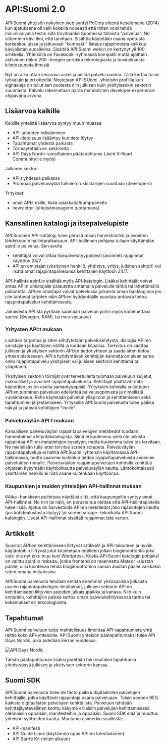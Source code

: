 # API:Suomi 2.0
API:Suomi yhteisön nykyinen web syntyi PoC:na yhtenä kesälomana (2014) kun ajatuksena oli vain kokeilla nopeasti että miten voisi tehdä minimivaivalla testin siitä tarvitaanko Suomessa tällaista "palvelua". No sittemmin kävi ilmi, että tarvitaan. Sisältöä käytetään osana opetusta korkeakouluissa ja jatkuvasti "kompakti" listaus rajapinnoista keikkuu kävijälistan suosikkina. Sisältöä API:Suomi webiin on kertynyt yli 100 artikkelia. Yhteisöllä on Facebook -ryhmässä kompakti mutta ajoittain aktiivinen reilun 200 -hengen porukka teknologiasta ja busineksesta kiinnostuneita ihmisiä. 

Nyt on aika ottaa seuraava askel ja pistää palvelu uusiksi. Tällä kertaa toisin työkaluin ja eri otteella. Nostetaan API:SUomi -yhteisön profiilia kun signaaleja on tullut sen puolesta niin julkisen kuin yksityisenkin sektorin suunnasta. Palvelu rakennetaan paras mahdollinen developer experience ohjaavana arvona. 

## Lisäarvoa kaikille
Kaikille yhteistä lisäarvoa syntyy muun muassa: 
* API-talouden edistäminen
* API-tietoisuus lisääntyy kun tieto löytyy
* Tapahtumat yhdestä paikasta
* Törmäytetään eri sektoreita
* API Days Nordic vuosittainen päätapahtuma (Joint X-Road Community:lle myös)

Julkinen sektori:
* API:t yhdessä paikassa
* Promoaa palveluväylää tulevien rokkistarojen suuntaan (developers)

Yritykset:
* omat API:t esille, lisää asiakkaita/kumppaneita
* newsletter (yhteisömanagerin tuottamana) 


## Kansallinen katalogi ja itsepalvelupiste
API:Suomen API-katalogi tulee perustumaan harvestointiin ja avoimen lähdekoodin hallintaratkaisuun. API-hallinnan pohjana tullaan käyttämään apinf.io palvelua. Sen avulla 
* kehittäjät voivat ottaa itsepalvelutyyppisesti (avoimet) rajapinnat käyttöön 24/7. 
* API:en omistajat (yksityinen henkilö, yhdistys, yritys, julkinen sektori) voi lisätä omat rajapintapalvelunsa kehittäjien käyttöön 24/7. 

API-hallinta apinf.io sisältää myös API-katalogin. Lisäksi kehittäjät voivat antaa API:n omistajalle palautetta antamalla palvelulle tähtiä tai lähettämällä palautetta. API:en omistajat voivat palvelussa julkaista oman backloginsa jos niin tahtovat tarjoten näin API:en hyödyntäjille suuntaa-antavaa tietoa rajapintapalvelun kehittämisestä.  

Jokaisesta API:sta pyritään saamaan palvelun piiriin myös koneluettava speksi (Swagger, RAML tai muu vastaava)

### Yritysten API:t mukaan

Lisätään tarjontaa ja siten kiihdytetään palvelukehitystä, dialogia API:en omistajien ja käyttäjien välillä ja luodaan kilpailua. Tarkoitus on saattaa julkisen ja yksityisen sektorin API:en tiedot yhteen ja saada siten tietoa yhteen pisteeseen. API:a hyödyntävän kehittäjän kannalta on aivan sama onko rajapintapalvelu yksityisen vai julkisen sektorin kehittämä tai ylläpitämä. 

Yksityisen sektorin toimijat ovat tervetulleita tuomaan palveluun suljetut, maksulliset ja avoimet rajapintapalvelunsa. Kehittäjät päättävät mitä käytetään jos on useita samantyyppisiä. Yrityksien kohdalla suljettujen API:en tuominen palveluun edellyttää palvelusopimusta ja nimellistä vuosimaksua. Raha käytetään palvelun ylläpitoon ja kehittämiseen sekä tapahtumien järjestämiseen. Yrityksille API:Suomi palvelusta tulee paikka näkyä ja päästä kehittäjien "iholle". 

### Palveluväylän API:t mukaan

Kansallisen palveluväylän rajapintapalvelujen metatiedot tuodaan harvestoimalla liityntäkatalogista. Siinä ei kuulemma vielä ole julkista rajapintaa API:en metatietojen kyselyyn, mutta kuulemma tulee jos tarvitaan. No mielellään tulisi ettei tarvitse screen scrapeta. Palveluväylän rajapintapalveluja ei hallita API:Suomi -yhteisön käyttämässä API-hallinnassa, mutta saamme kuitenkin tiedon rajapintapalveluista avoimien palveluiden rinnalle. Palveluväylän rajapintapalvelujen kohdalla kehittäjä ohjataan kysymään käyttöoikeutta palveluväylän kautta. Lähtökohtaisesti yksittäinen henkilö ei niitä saane kuitenkaan käyttöönsä. 

### Kaupunkien ja muiden yhteisöjen API-hallinnat mukaan

6Aika -hankkeen puitteissa näyttäisi siltä, että kaupungeille syntyy omat API-hallinnat. No niin tai näin, on perusteltua olettaa että API-hallintapisteitä tulee lisää. Ajatus on harvestoida API:en metatiedot joko rajapintojen kautta (jos kohdealustasta löytyy) tai screen scrape -tekniikalla API:Suomi katalogiin. Useat API-hallinnat sisältää rajapinnat tätä varten. 

## Artikkelit

Suositut API:en kehittämiseen liittyvät artikkelit ja API-talouteen ja hyviin käytäntöihin liittyvät jutut kirjoitetaan edelleen jollain blogimoottorilla joka voisi olla nyt joku muu kuin Wordpress. Koska API:Suomi katalogin pohjaksi on valittu apinf.io ratkaisu, jonka frontend on rakennettu Meteor -alustan päälle, olisi luontevaa tehdä blogimoottorikin saman alustan päälle vaikkakin sitten omana instanssina. 

API:Suomi palvelusta tehdään entistä enemmän ykköspaikka julkaista uusien rajapintapalvelujen ilmoitukset, julkisen sektorin API:en kehittämiseen liittyvien asioiden julkaisupaikka ja kanava. Niin kuin ennenkin, kehittäjille paikka kertoa oman palvelukehityksensä tarina tai kokemukset eri teknologioista. 

## Tapahtumat

API:Suomi palveluun tulee mahdollisuus ilmoittaa API-tapahtumista yhtä reittiä koko API-yhteisölle. API:Suomi yhteisön päätapahtumaksi tulee API Days Nordic, joka pidetään kerran vuodessa. 

![API Days Nordic](https://raw.githubusercontent.com/apisuomi/apisuomi-2.0/master/apidaysnordiclogo.png)

Tämän päätapahtuman lisäksi pidetään toki muitakin tapahtumia yhteistyössä julkisen ja yksityisen sektorin kanssa. 

## Suomi SDK
API:Suomi palvelusta tulee de facto paikka digitaalisten palvelujen kehittäjille, jotka käyttävät rajapintoja osana palveluaan. Toisin sanoen 95% kaikista digitaalisten palvelujen kehittäjistä. Palveluun tehdään kehittäjäystävällinen koottu näkymä erilaisiin palvelujen kehittämisessä olennaisiin oppaisiin, manifesteihin ja oppaisiin. Suomi SDK elää ja muuttuu yhteisön syötteiden kautta. Muutama esimerkki sisällöstä:
* API-manifesti
* API Guide Lines (käytännön opas API:en toteutukseen)
* API Starte Kit (miten alkuun)


